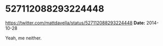 # 527112088293224448
https://twitter.com/mattdavella/status/527112088293224448
**Date:** 2014-10-28

Yeah, me neither.
